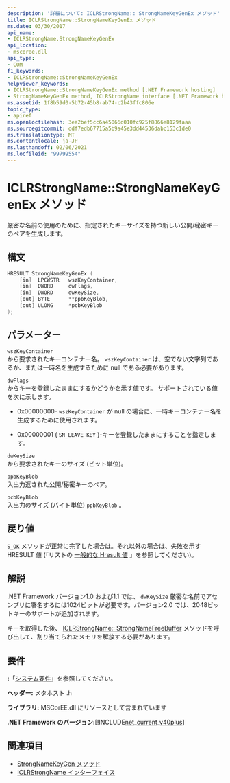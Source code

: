 ```yaml
---
description: '詳細について: ICLRStrongName:: StrongNameKeyGenEx メソッド'
title: ICLRStrongName::StrongNameKeyGenEx メソッド
ms.date: 03/30/2017
api_name:
- ICLRStrongName.StrongNameKeyGenEx
api_location:
- mscoree.dll
api_type:
- COM
f1_keywords:
- ICLRStrongName::StrongNameKeyGenEx
helpviewer_keywords:
- ICLRStrongName::StrongNameKeyGenEx method [.NET Framework hosting]
- StrongNameKeyGenEx method, ICLRStrongName interface [.NET Framework hosting]
ms.assetid: 1f8b59d0-5b72-45b8-ab74-c2b43ffc806e
topic_type:
- apiref
ms.openlocfilehash: 3ea2bef5cc6a45066d010fc925f8866e8129faaa
ms.sourcegitcommit: ddf7edb67715a5b9a45e3dd44536dabc153c1de0
ms.translationtype: MT
ms.contentlocale: ja-JP
ms.lasthandoff: 02/06/2021
ms.locfileid: "99799554"
---
```

# <a name="iclrstrongnamestrongnamekeygenex-method"></a>ICLRStrongName::StrongNameKeyGenEx メソッド

厳密な名前の使用のために、指定されたキーサイズを持つ新しい公開/秘密キーのペアを生成します。  
  
## <a name="syntax"></a>構文  
  
```cpp  
HRESULT StrongNameKeyGenEx (  
    [in]  LPCWSTR   wszKeyContainer,  
    [in]  DWORD     dwFlags,  
    [in]  DWORD     dwKeySize,  
    [out] BYTE      **ppbKeyBlob,  
    [out] ULONG     *pcbKeyBlob  
);  
```  
  
## <a name="parameters"></a>パラメーター  

 `wszKeyContainer`  
 から要求されたキーコンテナー名。 `wszKeyContainer` は、空でない文字列であるか、または一時名を生成するために null である必要があります。  
  
 `dwFlags`  
 からキーを登録したままにするかどうかを示す値です。 サポートされている値を次に示します。  
  
- 0x00000000- `wszKeyContainer` が null の場合に、一時キーコンテナー名を生成するために使用されます。  
  
- 0x00000001 ( `SN_LEAVE_KEY` )-キーを登録したままにすることを指定します。  
  
 `dwKeySize`  
 から要求されたキーのサイズ (ビット単位)。  
  
 `ppbKeyBlob`  
 入出力返された公開/秘密キーのペア。  
  
 `pcbKeyBlob`  
 入出力のサイズ (バイト単位) `ppbKeyBlob` 。  
  
## <a name="return-value"></a>戻り値  

 `S_OK` メソッドが正常に完了した場合は。それ以外の場合は、失敗を示す HRESULT 値 (「リストの [一般的な Hresult 値](/windows/win32/seccrypto/common-hresult-values) 」を参照してください)。  
  
## <a name="remarks"></a>解説  

 .NET Framework バージョン1.0 および1.1 では、 `dwKeySize` 厳密な名前でアセンブリに署名するには1024ビットが必要です。バージョン2.0 では、2048ビットキーのサポートが追加されます。  
  
 キーを取得した後、 [ICLRStrongName:: StrongNameFreeBuffer](iclrstrongname-strongnamefreebuffer-method.md) メソッドを呼び出して、割り当てられたメモリを解放する必要があります。  
  
## <a name="requirements"></a>要件  

 **:**「[システム要件](../../get-started/system-requirements.md)」を参照してください。  
  
 **ヘッダー:** メタホスト .h  
  
 **ライブラリ:** MSCorEE.dll にリソースとして含まれています  
  
 **.NET Framework のバージョン:**[!INCLUDE[net_current_v40plus](../../../../includes/net-current-v40plus-md.md)]  
  
## <a name="see-also"></a>関連項目

- [StrongNameKeyGen メソッド](iclrstrongname-strongnamekeygen-method.md)
- [ICLRStrongName インターフェイス](iclrstrongname-interface.md)
